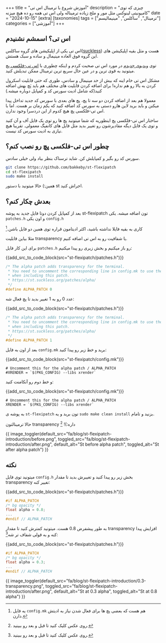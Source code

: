 +++
title = "آموزش شروع با ترمینال اس تی"
description = "چیزی که توی کامیونیتی لینوکس مثل مور و ملخ زیاده ترمیناله ولی اس تی همه رو ده هیچ میزنه"
date = "2024-10-15"
[extra]
[taxonomies]
tags = ["ترمینال", "ساکلس", "مینیمالیسم"]
categories = ["آموزشی"]
+++

## اس تی؟ اسمشم نشنیدم

اس تی یکی از اپلیکیشن های گروه ساکلس([suckless](suckless.org)) هست و مثل بقیه اپلیکیشن های این گروه فوق العاده مینیمال و ساده و سبک هستش.

توی [ویدیوی جدیدم](https://www.youtube.com/watch?v=gnJdoq9G6jw) در مورد اس تی صحبت کردم و اینکه چطوری با [اس تی-فلکسی پچ](https://github.com/bakkeby/st-flexipatch) میتونید به قوی ترین و در عین حال سریع ترین ترمینال ممکن تبدیلش کنید.

مشکل اس تی خام اینه که بیش از حد مینیمال و سادس، طوری که حتی قابلیت اسکرول کردن به بالا رو هم نداره! برای اضافه کردن قابلیت های مختلف هم باید پَچ بهش اضافه کنید(که شامل ادیت سورس کد و کمپایل دوباره میشه.)

معمولا هم بعد از اضافه کردن دو سه تا پچ، پچ های بعدی با سورس کد جدید تداخل پیدا میکنن و باید برید لاین هارو دستی به سورس کد اضافه کنید که یکم زمان بر هست. اما با اس تی-فلکسی پچ هیچ کدوم از این دردسرا وجود ندارن.

ساختار اس تی-فلکسی پچ اینطوریه که شما میتونید پچ ها رو توی یک فایل آف و آن کنید و توی یک فایل دیگه مقادیرشون رو تغییر بدید مثل فایل های کانفیگ معمولی. تقریبا هیچ نیازی به ادیت سورس کد نیست.

## چطور اس تی-فلکسی پچ رو نصب کنم؟

سورس کد رو بگیر و کمپایلش کن. شاید ترسناک بنظر بیاد ولی خیلی سادس.

```sh
git clone https://github.com/bakkeby/st-flexipatch
cd st-flexipatch
sudo make install
```

همین:) حالا میتونید با دستور st اجراش کنید.

## بعدش چکار کنم؟

بعد از کمپایل کردن دوتا فایل جدید به پوشه st-flexipatch تون اضافه میشه. یکی `patches.h` و اون یکی `config.h`

کاری به بقیه فایلا نداشته باشید، اکثر ادیتامون قراره توی همین دو فایل باشن.[^1]

مثلا بیاین قابلیت transparency یا شفافیت رو به اس تی اضافه کنیم.

برای این کار فایل `patches.h` رو باز میکنیم و بخش زیری رو پیدا میکنیم:

{{add_src_to_code_block(src="st-flexipatch/patches.h")}}

```c
/* The alpha patch adds transparency for the terminal.
 * You need to uncomment the corresponding line in config.mk to use the -lXrender library
 * when including this patch.
 * https://st.suckless.org/patches/alpha/
 */
#define ALPHA_PATCH 0
```

عدد 0 رو به 1 تغییر بدید تا پچ فعال شه:

{{add_src_to_code_block(src="st-flexipatch/patches.h")}}

```c
/* The alpha patch adds transparency for the terminal.
 * You need to uncomment the corresponding line in config.mk to use the -lXrender library
 * when including this patch.
 * https://st.suckless.org/patches/alpha/
 */
#define ALPHA_PATCH 1
```

بعد از اون به فایل `config.mk` برید و خط زیر رو پیدا کنید:

{{add_src_to_code_block(src="st-flexipatch/config.mk")}}

```make
# Uncomment this for the alpha patch / ALPHA_PATCH
#XRENDER = `$(PKG_CONFIG) --libs xrender`
```

و خط دوم رو آنکامنت کنید:

{{add_src_to_code_block(src="st-flexipatch/config.mk")}}

```make
# Uncomment this for the alpha patch / ALPHA_PATCH
XRENDER = `$(PKG_CONFIG) --libs xrender`
```

به پوشه ی `st-flexipatch` تون برید و یه `sudo make clean install` بزنید و تامام.

حالا ترمینالتون transparency داره:)! [^2]

{{ image_toggler(default_src="fa/blog/st-flexipatch-introduction/before.png", toggled_src="fa/blog/st-flexipatch-introduction/after.png", default_alt="St before alpha patch", toggled_alt="St after alpha patch") }}

## نکته

میتونید توی فایل `config.h` بخش زیر رو پیدا کنید و تغییرش بدید تا مقدار transparency تغییر کنه:

{{add_src_to_code_block(src="st-flexipatch/patches.h")}}

```c
#if ALPHA_PATCH
/* bg opacity */
float alpha = 0.8;
...
#endif // ALPHA_PATCH
```

به طور پیشفرض 0.8 هست. میتونید کمترش کنید تا مقدار transparency افزایش پیدا کنه و به قولی شفاف تر شه[^2]:

{{add_src_to_code_block(src="st-flexipatch/patches.h")}}

```c
#if ALPHA_PATCH
/* bg opacity */
float alpha = 0.3;
...
#endif // ALPHA_PATCH
```

{{ image_toggler(default_src="fa/blog/st-flexipatch-introduction/0.3-transparency.png", toggled_src="fa/blog/st-flexipatch-introduction/after.png", default_alt="St at 0.3 alpha", toggled_alt="St at 0.8 alpha") }}

[^1]: یه فایل `config.mk` هم هست که بعضی پچ ها برای فعال شدن نیاز به ادیتش دارن.
[^2]: روی عکس کلیک کنید تا قبل و بعد رو ببینید.
